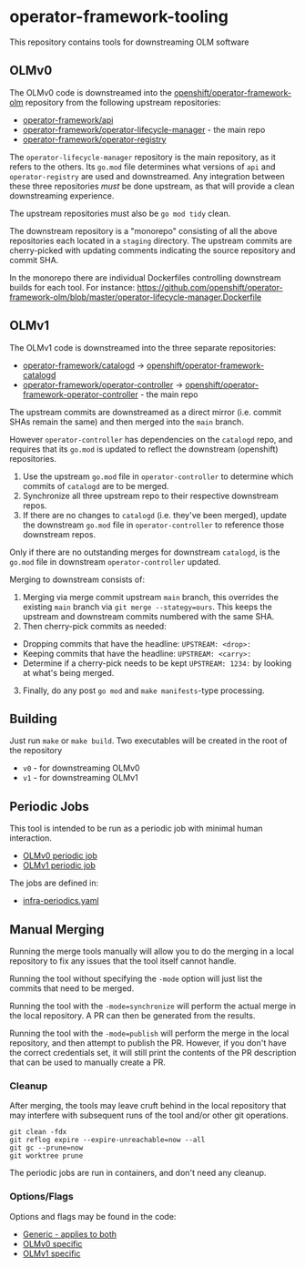 # operator-framework-tooling

This repository contains tools for downstreaming OLM software

## OLMv0

The OLMv0 code is downstreamed into the [openshift/operator-framework-olm](https://github.com/openshift/operator-framework-olm) repository from the following upstream repositories:

* [operator-framework/api](https://github.com/operator-framework/api)
* [operator-framework/operator-lifecycle-manager](https://github.com/operator-framework/operator-lifecycle-manager) - the main repo
* [operator-framework/operator-registry](https://github.com/operator-framework/operator-registry)

The `operator-lifecycle-manager` repository is the main repository, as it refers to the others. Its `go.mod` file determines what versions of `api` and `operator-registry` are used and downstreamed. Any integration between these three repositories _must_ be done upstream, as that will provide a clean downstreaming experience.

The upstream repositories must also be `go mod tidy` clean.

The downstream repository is a "monorepo" consisting of all the above repositories each located in a `staging` directory. The upstream commits are cherry-picked with updating comments indicating the source repository and commit SHA. 

In the monorepo there are individual Dockerfiles controlling downstream builds for each tool. For instance: https://github.com/openshift/operator-framework-olm/blob/master/operator-lifecycle-manager.Dockerfile

## OLMv1

The OLMv1 code is downstreamed into the three separate repositories:

* [operator-framework/catalogd](https://github.com/operator-framework/catalogd) -> [openshift/operator-framework-catalogd](https://github.com/openshift/operator-framework-catalogd)
* [operator-framework/operator-controller](https://github.com/operator-framework/operator-controller) -> [openshift/operator-framework-operator-controller](https://github.com/openshift/operator-framework-operator-controller) - the main repo

The upstream commits are downstreamed as a direct mirror (i.e. commit SHAs remain the same) and then merged into the `main` branch.

However `operator-controller` has dependencies on the `catalogd` repo, and requires that its `go.mod` is updated to reflect the downstream (openshift) repositories.
1. Use the upstream `go.mod` file in `operator-controller` to determine which commits of `catalogd` are to be merged.
2. Synchronize all three upstream repo to their respective downstream repos.
3. If there are no changes to `catalogd` (i.e. they've been merged), update the downstream `go.mod` file in `operator-controller` to reference those downstream repos.

Only if there are no outstanding merges for downstream `catalogd`, is the `go.mod` file in downstream `operator-controller` updated.

Merging to downstream consists of:
1. Merging via merge commit upstream `main` branch, this overrides the existing `main` branch via `git merge --stategy=ours`. This keeps the upstream and downstream commits numbered with the same SHA.
2. Then cherry-pick commits as needed:
  * Dropping commits that have the headline: `UPSTREAM: <drop>:`
  * Keeping commits that have the headline: `UPSTREAM: <carry>:`
  * Determine if a cherry-pick needs to be kept `UPSTREAM: 1234:` by looking at what's being merged.
3. Finally, do any post `go mod` and `make manifests`-type processing.

## Building

Just run `make` or `make build`. Two executables will be created in the root of the repository

* `v0` - for downstreaming OLMv0
* `v1` - for downstreaming OLMv1

## Periodic Jobs

This tool is intended to be run as a periodic job with minimal human interaction.

* [OLMv0 periodic job](https://prow.ci.openshift.org/?job=periodic-auto-olm-downstreaming)
* [OLMv1 periodic job](https://prow.ci.openshift.org/?job=periodic-auto-olm-v1-downstreaming)

The jobs are defined in:

* [infra-periodics.yaml](https://github.com/openshift/release/blob/master/ci-operator/jobs/infra-periodics.yaml)

## Manual Merging

Running the merge tools manually will allow you to do the merging in a local repository to fix any issues that the tool itself cannot handle.

Running the tool without specifying the `-mode` option will just list the commits that need to be merged.

Running the tool with the `-mode=synchronize` will perform the actual merge in the local repository. A PR can then be generated from the results.

Running the tool with the `-mode=publish` will perform the merge in the local repository, and then attempt to publish the PR. However, if you don't have the correct credentials set, it will still print the contents of the PR description that can be used to manually create a PR.

### Cleanup

After merging, the tools may leave cruft behind in the local repository that may interfere with subsequent runs of the tool and/or other git operations.

```
git clean -fdx
git reflog expire --expire-unreachable=now --all
git gc --prune=now
git worktree prune
```
The periodic jobs are run in containers, and don't need any cleanup.

### Options/Flags

Options and flags may be found in the code:

* [Generic - applies to both](https://github.com/openshift/operator-framework-tooling/blob/main/pkg/flags/options.go#L76)
* [OLMv0 specific](https://github.com/openshift/operator-framework-tooling/blob/main/pkg/v0/cmd.go#L48)
* [OLMv1 specific](https://github.com/openshift/operator-framework-tooling/blob/main/pkg/v1/cmd.go#L43)
